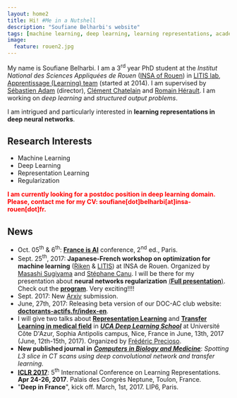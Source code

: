 ```yaml
---
layout: home2
title: Hi! #Me in a Nutshell
description: "Soufiane Belharbi's website"
tags: [machine learning, deep learning, learning representations, academic, page, soufiane belharbi]
image:
  feature: rouen2.jpg
---
```


My name is Soufiane Belharbi. I am a 3<sup>rd</sup> year PhD student at the *Institut National
des Sciences Appliquées de Rouen* ([INSA of Rouen](http://www.insa-rouen.fr)) in
[LITIS lab](http://www.litislab.fr/),
[Apprentissage (Learning) team](http://www.litislab.fr/equipe/docapp/) (started
at 2014). I
am supervised by [Sébastien Adam](http://pagesperso.litislab.fr/sebadam/)
(director), [Clément Chatelain](http://pagesperso.litislab.fr/cchatelain/) and
[Romain Hérault](https://asi.insa-rouen.fr/enseignants/~rherault/pelican/). I am
working on *deep learning* and *structured output problems*.

I am intrigued and particularly interested in **learning representations in deep neural networks**.

## Research Interests
* Machine Learning
* Deep Learning
* Representation Learning
* Regularization


<span style="color:red"> **I am currently looking for a postdoc position in deep learning domain. Please, contact me for my CV: soufiane[dot]belharbi[at]insa-rouen[dot]fr.**</span>

## News
* Oct. 05<sup>th</sup> & 6<sup>th</sup>: [**France is AI**](http://franceisai.com/conference/) conference, 2<sup>nd</sup> ed., Paris.
* Sept. 25<sup>th</sup>, 2017: **Japanese-French workshop on optimization for machine learning** ([Riken](http://www.riken.jp/en/) & [LITIS](http://www.litislab.eu/)) at
INSA de Rouen. Organized by [Masashi Sugiyama](http://www.ms.k.u-tokyo.ac.jp/sugi/) and [Stéphane Canu](http://asi.insa-rouen.fr/enseignants/~scanu/). I will be there for my presentation about **neural networks regularization** [(**Full presentation**)](/publications/2017/presentation-Neural-networks-regularization-through-representation-learning-Japan-France-workshop-opimization-ml-insa-de-rouen.pdf). Check out the [**program**](https://www.linkedin.com/pulse/japanese-french-workshop-optimization-machine-riken-litis-belharbi). Very exciting!!!!
* Sept. 2017: New [Arxiv](https://arxiv.org/abs/1709.01867) submission.
* June, 27th, 2017: Releasing beta version of our DOC-AC club website: [**doctorants-actifs.fr/index-en**](http://doctorants-actifs.fr/index-en/).
* I will give two talks about [**Representation Learning**](/publications/2017/presentation-Representation-Learning-UCA-Deep-Learning-School-2017-Nice.pdf) and [**Transfer Learning in medical field**](/publications/2017/presentation-l3-detection-UCA-Deep-Learning-School-2017-Nice.pdf) in [***UCA Deep Learning School***](http://univ-cotedazur.fr/events/deep-learning-school) at Université Côte D'Azur, Sophia Antipolis campus, Nice, France in June, 13th, 2017 (June, 12th-15th, 2017). Organized by [Frédéric Precioso](http://www.i3s.unice.fr/~precioso).
* **New published journal in** [***Computers in Biology and Medicine***](https://www.journals.elsevier.com/computers-in-biology-and-medicine/): *Spotting L3 slice in CT scans using deep convolutional network and transfer learning.*
* [**ICLR 2017**](http://www.iclr.cc/doku.php?id=ICLR2017:main): 5<sup>th</sup> International Conference on Learning
  Representations.
  **Apr 24-26, 2017**. Palais des Congrès Neptune, Toulon, France.
* "**Deep in France**", kick off. March, 1st, 2017. LIP6, Paris.

